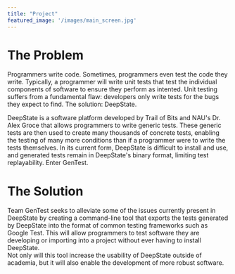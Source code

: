 ```yaml
---
title: "Project"
featured_image: '/images/main_screen.jpg'
---
```


# The Problem   


Programmers write code. Sometimes, programmers even test the code they write. Typically, a programmer will
write unit tests that test the individual components of software to ensure they perform as
intented. Unit testing suffers from a fundamental flaw: developers only write tests for the bugs they
expect to find. The solution: DeepState.


DeepState is a software platform developed by Trail of Bits and NAU's Dr. Alex Groce
that allows programmers to write generic tests. These generic tests are then used to 
create many thousands of concrete tests, enabling the testing of many more conditions than if a programmer
were to write the tests themselves. In its current form, DeepState is difficult to install and use,
and generated tests remain in DeepState's binary format, limiting test replayability.
Enter GenTest.

# The Solution
Team GenTest seeks to alleviate some of the issues currently present in DeepState by creating
a command-line tool that exports the tests generated by DeepState into the format of common testing frameworks
such as Google Test. This will allow programmers to test software they are
developing or importing into a project without ever having to install DeepState.    
Not only will this tool increase the usability of DeepState outside of academia, but it will also
enable the development of more robust software.     

